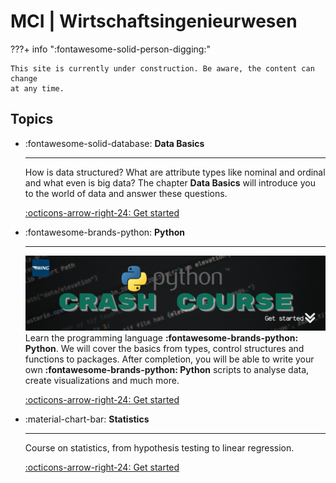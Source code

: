 # MCI | Wirtschaftsingenieurwesen


???+ info ":fontawesome-solid-person-digging:"
    
    This site is currently under construction. Be aware, the content can change
    at any time.


## Topics

<div class="grid cards" markdown>

- :fontawesome-solid-database: __Data Basics__

    ---
    How is data structured? What are attribute types like nominal and 
    ordinal and what even is big data? The chapter **Data Basics** will
    introduce you to the world of data and answer these questions.
    
    [:octicons-arrow-right-24: Get started](databasics/Terms.md)

</div>

<div class="grid cards" markdown>

- :fontawesome-brands-python: __Python__

    ---
    ![header](assets/python/python-header.gif)
    Learn the programming language **:fontawesome-brands-python: Python**. 
    We will cover the basics from types, control structures and functions to 
    packages.
    After completion, you will be able to write your own 
    **:fontawesome-brands-python: Python** scripts to analyse data, create 
    visualizations and much more.
    
    [:octicons-arrow-right-24: Get started](python/index.md)

</div>

<div class="grid cards" markdown>

- :material-chart-bar: __Statistics__

    ---
    
    Course on statistics, from hypothesis testing to linear regression.
    
    [:octicons-arrow-right-24: Get started](statistics/index.md)
</div>